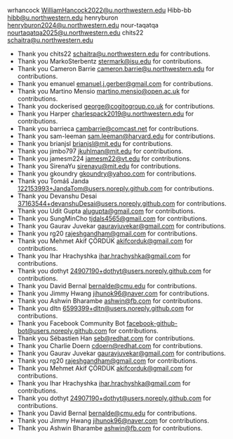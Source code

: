 wrhancock <WilliamHancock2022@u.northwestern.edu>
Hibb-bb  <hibb@u.northwestern.edu>
henryburon <henryburon2024@u.northwestern.edu>
nour-taqatqa <nourtaqatqa2025@u.northwestern.edu>
chits22 <schaitra@u.northwestern.edu>
- Thank you chits22 <schaitra@u.northwestern.edu> for contributions.
- Thank you MarkoSterbentz <stermark@isu.edu> for contributions.
- Thank you Cameron Barrie <cameron.barrie@u.northwestern.edu> for contributions.
- Thank you emanuel <emanuel.j.gerber@gmail.com> for contributions.
- Thank you Martino Mensio <martino.mensio@open.ac.uk> for contributions.
- Thank you dockerised <george@cogitogroup.co.uk> for contributions.
- Thank you Harper <charlespack2019@u.northwestern.edu> for contributions.
- Thank you barrieca <cambarrie@comcast.net> for contributions.
- Thank you sam-leeman <sam.leeman@harvard.edu> for contributions.
- Thank you brianjsl <brianjsl@mit.edu> for contributions.
- Thank you jimbo797 <jkuhlman@mit.edu> for contributions.
- Thank you jamesm224 <jamesm22@vt.edu> for contributions.
- Thank you SirenaYu <sirenayu@mit.edu> for contributions.
- Thank you gkoundry <gkoundry@yahoo.com> for contributions.
- Thank you Tomáš Janda <122153993+JandaTom@users.noreply.github.com> for contributions.
- Thank you Devanshu Desai <37163544+devanshuDesai@users.noreply.github.com> for contributions.
- Thank you Udit Gupta <alugupta@gmail.com> for contributions.
- Thank you SungMinCho <tjdals4565@gmail.com> for contributions.
- Thank you Gaurav Juvekar <gauravjuvekar@gmail.com> for contributions.
- Thank you rg20 <rajeshgandham@gmail.com> for contributions.
- Thank you Mehmet Akif ÇÖRDÜK <akifcorduk@gmail.com> for contributions.
- Thank you Ihar Hrachyshka <ihar.hrachyshka@gmail.com> for contributions.
- Thank you dothyt <24907190+dothyt@users.noreply.github.com> for contributions.
- Thank you David Bernal <bernalde@cmu.edu> for contributions.
- Thank you Jimmy Hwang <jihunok96@naver.com> for contributions.
- Thank you Ashwin Bharambe <ashwin@fb.com> for contributions.
- Thank you dltn <6599399+dltn@users.noreply.github.com> for contributions.
- Thank you Facebook Community Bot <facebook-github-bot@users.noreply.github.com> for contributions.
- Thank you Sébastien Han <seb@redhat.com> for contributions.
- Thank you Charlie Doern <cdoern@redhat.com> for contributions.
- Thank you Gaurav Juvekar <gauravjuvekar@gmail.com> for contributions.
- Thank you rg20 <rajeshgandham@gmail.com> for contributions.
- Thank you Mehmet Akif ÇÖRDÜK <akifcorduk@gmail.com> for contributions.
- Thank you Ihar Hrachyshka <ihar.hrachyshka@gmail.com> for contributions.
- Thank you dothyt <24907190+dothyt@users.noreply.github.com> for contributions.
- Thank you David Bernal <bernalde@cmu.edu> for contributions.
- Thank you Jimmy Hwang <jihunok96@naver.com> for contributions.
- Thank you Ashwin Bharambe <ashwin@fb.com> for contributions.
